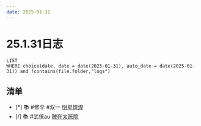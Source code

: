 ```yaml
---
date: 2025-01-31
---
```


# 25.1.31日志

```dataview
LIST
WHERE choice(date, date = date(2025-01-31), auto_date = date(2025-01-31)) and !contains(file.folder,"logs")
```

## 清单

- [*] 📚 #修伞 #双一 [明星煌煌](../QZ/明星煌煌.md)
- [/] 📚 #武侠au [贼在太医院](../QZ/贼在太医院.md)
